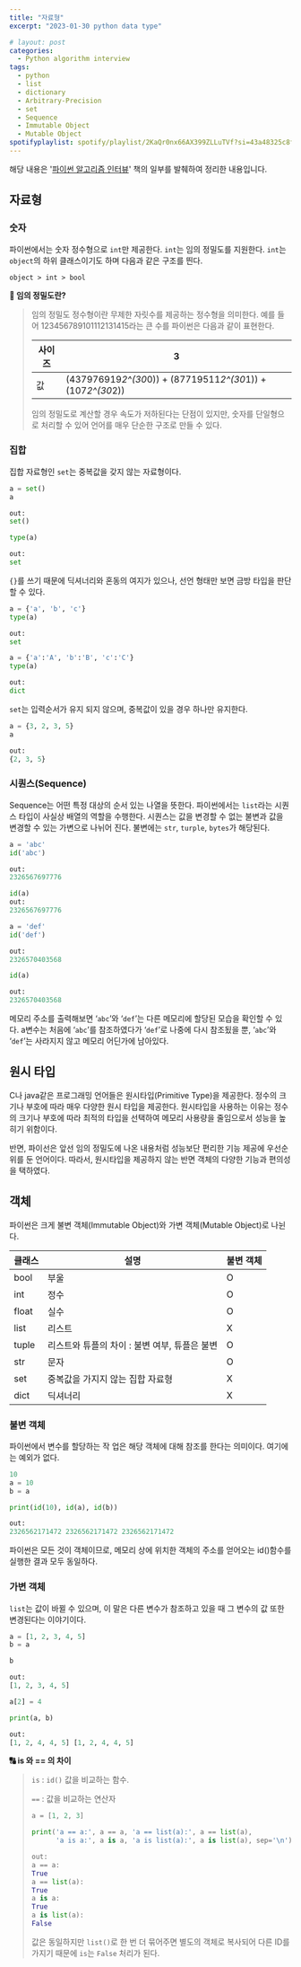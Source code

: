 ```yaml
---
title: "자료형"
excerpt: "2023-01-30 python data type"

# layout: post
categories:
  - Python algorithm interview
tags:
  - python
  - list
  - dictionary
  - Arbitrary-Precision
  - set
  - Sequence
  - Immutable Object
  - Mutable Object
spotifyplaylist: spotify/playlist/2KaQr0nx66AX399ZLLuTVf?si=43a48325c8fc4b16
---
```

해당 내용은 '[파이썬 알고리즘 인터뷰](https://product.kyobobook.co.kr/detail/S000001932748)' 책의 일부를 발췌하여 정리한 내용입니다.

## 자료형

### 숫자

파이썬에서는 숫자 정수형으로 `int`만 제공한다. `int`는 임의 정밀도를 지원한다. `int`는 `object`의 하위 클래스이기도 하며 다음과 같은 구조를 띈다.

```
object > int > bool
```

**🤔 임의 정밀도란?**

> 임의 정밀도 정수형이란 무제한 자릿수를 제공하는 정수형을 의미한다. 예를 들어 123456789101112131415라는 큰 수를 파이썬은 다음과 같이 표현한다.
> 
> 
> 
> | 사이즈 | 3 |
> | --- | --- |
> | 값 | (437976919*2^(30*0)) + (87719511*2^(30*1)) + (107*2^(30*2)) |
> 
> 임의 정밀도로 계산할 경우 속도가 저하된다는 단점이 있지만, 숫자를 단일형으로 처리할 수 있어 언어를 매우 단순한 구조로 만들 수 있다.
> 

### 집합

집합 자료형인 `set`는 중복값을 갖지 않는 자료형이다.

```python
a = set()
a

out:
set()

type(a)

out:
set

```

`{}`를 쓰기 때문에 딕셔너리와 혼동의 여지가 있으나, 선언 형태만 보면 금방 타입을 판단 할 수 있다.

```python
a = {'a', 'b', 'c'}
type(a)

out:
set

a = {'a':'A', 'b':'B', 'c':'C'}
type(a)

out:
dict
```

`set`는 입력순서가 유지 되지 않으며, 중복값이 있을 경우 하나만 유지한다.

```python
a = {3, 2, 3, 5}
a

out:
{2, 3, 5}
```

### 시퀀스(Sequence)

Sequence는 어떤 특정 대상의 순서 있는 나열을 뜻한다. 파이썬에서는 `list`라는 시퀀스 타입이 사실상 배열의 역할을 수행한다. 시퀀스는 값을 변경할 수 없는 불변과 값을 변경할 수 있는 가변으로 나뉘어 진다. 불변에는 `str`, `turple`, `bytes`가 해당된다.

```python
a = 'abc'
id('abc')

out:
2326567697776

id(a)
out:
2326567697776

a = 'def'
id('def')

out:
2326570403568

id(a)

out:
2326570403568
```

메모리 주소를 출력해보면 ‘`abc`’와 ‘`def`’는 다른 메모리에 할당된 모습을 확인할 수 있다. a변수는 처음에 ‘`abc`’를 참조하였다가 ‘`def`’로 나중에 다시 참조됬을 뿐, ‘`abc`’와 ‘`def`’는 사라지지 않고 메모리 어딘가에 남아있다.

## 원시 타입

C나 java같은 프로그래밍 언어들은 원시타입(Primitive Type)을 제공한다. 정수의 크기나 부호에 따라 매우 다양한 원시 타입을 제공한다. 원시타입을 사용하는 이유는 정수의 크기나 부호에 따라 최적의 타입을 선택하여 메모리 사용량을 줄임으로서 성능을 높히기 위함이다.

반면, 파이선은 앞선 임의 정밀도에 나온 내용처럼 성능보단 편리한 기능 제공에 우선순위를 둔 언어이다. 따라서, 원시타입을 제공하지 않는 반면 객체의 다양한 기능과 편의성을 택하였다.

## 객체

파이썬은 크게 불변 객체(Immutable Object)와 가변 객체(Mutable Object)로 나뉜다.

| 클래스 | 설명 | 불변 객체 |
| --- | --- | --- |
| bool | 부울 | O |
| int | 정수 | O |
| float | 실수 | O |
| list | 리스트 | X |
| tuple | 리스트와 튜플의 차이 : 불변 여부, 튜플은 불변 | O |
| str | 문자 | O |
| set | 중복값을 가지지 않는 집합 자료형 | X |
| dict | 딕셔너리 | X |

### 불변 객체

파이썬에서 변수를 할당하는 작 업은 해당 객체에 대해 참조를 한다는 의미이다. 여기에는 예외가 없다.

```python
10
a = 10
b = a

print(id(10), id(a), id(b))

out:
2326562171472 2326562171472 2326562171472
```

파이썬은 모든 것이 객체이므로, 메모리 상에 위치한 객체의 주소를 얻어오는 id()함수를 실행한 결과 모두 동일하다.

### 가변 객체

`list`는 값이 바뀔 수 있으며, 이 말은 다른 변수가 참조하고 있을 때 그 변수의 값 또한 변경된다는 이야기이다.

```python
a = [1, 2, 3, 4, 5]
b = a

b

out:
[1, 2, 3, 4, 5]

a[2] = 4

print(a, b)

out:
[1, 2, 4, 4, 5] [1, 2, 4, 4, 5]
```

**🔠 is 와 == 의 차이**

> `is` : `id()` 값을 비교하는 함수.
> 
> `==` : 값을 비교하는 연산자
> 
> 
> ```python
> a = [1, 2, 3]
> 
> print('a == a:', a == a, 'a == list(a):', a == list(a), 
>       'a is a:', a is a, 'a is list(a):', a is list(a), sep='\n')
> 
> out:
> a == a:
> True
> a == list(a):
> True
> a is a:
> True
> a is list(a):
> False
> ```
> 
> 값은 동일하지만 `list()`로 한 번 더 묶어주면 별도의 객체로 복사되어 다른 ID를 가지기 때문에 `is`는 `False` 처리가 된다.
>